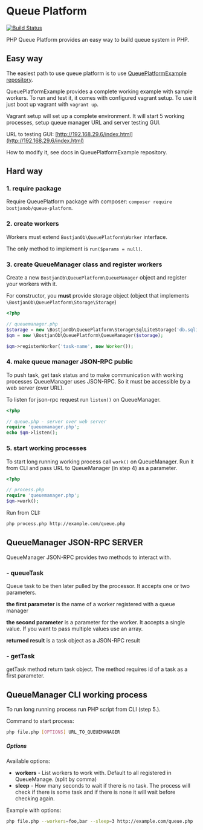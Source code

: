 # Queue Platform

[![Build Status](https://travis-ci.org/BostjanOb/QueuePlatform.svg?branch=master)](https://travis-ci.org/BostjanOb/QueuePlatform)

PHP Queue Platform provides an easy way to build queue system in PHP.

## Easy way

The easiest path to use queue platform is to use [QueuePlatformExample repository](https://github.com/BostjanOb/QueuePlatformExample).

QueuePlatformExample provides a complete working example with sample workers.
To run and test it, it comes with configured vagrant setup. To use it just boot up vagrant with `vagrant up`.

Vagrant setup will set up a complete environment. It will start 5 working processes, setup queue manager URL and server testing GUI.

URL to testing GUI: [http://192.168.29.6/index.html](http://192.168.29.6/index.html)

How to modify it, see docs in QueuePlatformExample repository.

## Hard way

### 1. require package
Require QueuePlatform package with composer: `composer require bostjanob/queue-platform`.

### 2. create workers
Workers must extend `BostjanOb\QueuePlatform\Worker` interface.

The only method to implement is `run($params = null)`.

### 3. create QueueManager class and register workers

Create a new `BostjanOb\QueuePlatform\QueueManager` object and register your workers with it.

For constructor, you **must** provide storage object (object that implements `\BostjanOb\QueuePlatform\Storage\Storage`)

```php
<?php

// queuemanager.php
$storage = new \BostjanOb\QueuePlatform\Storage\SqlLiteStorage('db.sqlite3');
$qm = new \BostjanOb\QueuePlatform\QueueManager($storage);

$qm->registerWorker('task-name', new Worker());
```

### 4. make queue manager JSON-RPC public

To push task, get task status and to make communication with working processes QueueManager uses JSON-RPC. So it must be accessible by a web server (over URL).

To listen for json-rpc request run `listen()` on QueueManager.

```php
<?php

// queue.php - server over web server
require 'queuemanager.php';
echo $qm->listen();
```

### 5. start working processes

To start long running working process call `work()` on QueueManager. Run it from CLI and pass URL to QueueManager (in step 4) as a parameter.

```php
<?php

// process.php
require 'queuemanager.php';
$qm->work();
```
Run from CLI:
```bash
php process.php http://example.com/queue.php
```

## QueueManager JSON-RPC SERVER

QueueManager JSON-RPC provides two methods to interact with.

### - queueTask

Queue task to be then later pulled by the processor. It accepts one or two parameters.

**the first parameter** is the name of a worker registered with a queue manager

**the second parameter** is a parameter for the worker. It accepts a single value. If you want to pass multiple values use an array.

**returned result** is a task object as a JSON-RPC result

### - getTask

getTask method return task object. The method requires id of a task as a first parameter.

## QueueManager CLI working process

To run long running process run PHP script from CLI (step 5.).

Command to start process:
```bash
php file.php [OPTIONS] URL_TO_QUEUEMANAGER
```

##### Options
Available options:
  - **workers** - List workers to work with. Default to all registered in QueueManage. (split by comma)
  - **sleep** - How many seconds to wait if there is no task. The process will check if there is some task and if there is none it will wait before checking again.

Example with options:
```bash
php file.php --workers=foo,bar --sleep=3 http://example.com/queue.php
```
